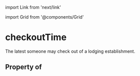 import Link from 'next/link'
  
import Grid from '@components/Grid'

# checkoutTime

The latest someone may check out of a lodging establishment.

## Property of



